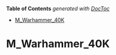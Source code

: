 <!-- START doctoc generated TOC please keep comment here to allow auto update -->
<!-- DON'T EDIT THIS SECTION, INSTEAD RE-RUN doctoc TO UPDATE -->
**Table of Contents**  *generated with [DocToc](https://github.com/thlorenz/doctoc)*

- [M_Warhammer_40K](#m_warhammer_40k)

<!-- END doctoc generated TOC please keep comment here to allow auto update -->

# M_Warhammer_40K
